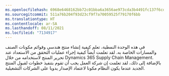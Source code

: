 ```yaml
---
ms.openlocfilehash: 6968e6468162bb72c01bba6a3656ae973cda3b4491fc137f6cd2690de03b6219
ms.sourcegitcommit: 511a76b204f93d23cf9f7a70059525f79170f6bb
ms.translationtype: HT
ms.contentlocale: ar-SA
ms.lasthandoff: 08/11/2021
ms.locfileid: "7134917"
---
```

في هذه الوحدة النمطية، تعلم كيفية إنشاء منتج هندسي وقوائم مكونات الصنف والمسارات الخاصة به. لقد تعلمت أيضاً كيفية إجراء عمليات التحقق من الاستعداد عند تحرير المنتج لاستخدامه من خلال Dynamics 365 Supply Chain Management. بالإضافة إلى ذلك، لقد تعلمت إن شركة العمل يجب أن تقوم بتنفيذ خطوات لقبول المنتج الجديد عندما يكون النظام مكونا لاعتماد الإصدار يدويا على الشركات التشغيلية.
